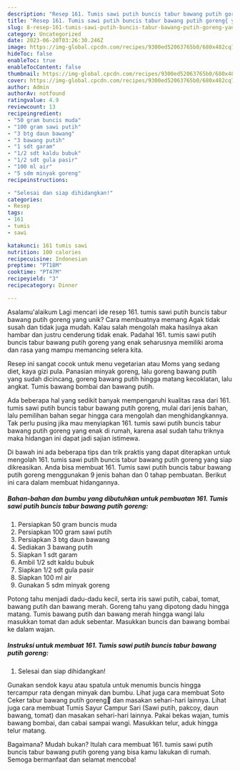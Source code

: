 ```yaml
---
description: "Resep 161. Tumis sawi putih buncis tabur bawang putih goreng{ yang Enak Banget"
title: "Resep 161. Tumis sawi putih buncis tabur bawang putih goreng{ yang Enak Banget"
slug: 8-resep-161-tumis-sawi-putih-buncis-tabur-bawang-putih-goreng-yang-enak-banget
category: Uncategorized
date: 2023-06-20T03:26:30.246Z
image: https://img-global.cpcdn.com/recipes/9300ed52063765b0/680x482cq70/161-tumis-sawi-putih-buncis-tabur-bawang-putih-goreng-foto-resep-utama.jpg
hideToc: false
enableToc: true
enableTocContent: false
thumbnail: https://img-global.cpcdn.com/recipes/9300ed52063765b0/680x482cq70/161-tumis-sawi-putih-buncis-tabur-bawang-putih-goreng-foto-resep-utama.jpg
cover: https://img-global.cpcdn.com/recipes/9300ed52063765b0/680x482cq70/161-tumis-sawi-putih-buncis-tabur-bawang-putih-goreng-foto-resep-utama.jpg
author: Admin
authorAv: notfound
ratingvalue: 4.9
reviewcount: 13
recipeingredient:
- "50 gram buncis muda"
- "100 gram sawi putih"
- "3 btg daun bawang"
- "3 bawang putih"
- "1 sdt garam"
- "1/2 sdt kaldu bubuk"
- "1/2 sdt gula pasir"
- "100 ml air"
- "5 sdm minyak goreng"
recipeinstructions:

- "Selesai dan siap dihidangkan!"
categories:
- Resep
tags:
- 161
- tumis
- sawi

katakunci: 161 tumis sawi 
nutrition: 100 calories
recipecuisine: Indonesian
preptime: "PT18M"
cooktime: "PT47M"
recipeyield: "3"
recipecategory: Dinner

---
```



Asalamu'alaikum Lagi mencari ide resep 161. tumis sawi putih buncis tabur bawang putih goreng yang unik? Cara membuatnya memang Agak tidak susah dan tidak juga mudah. Kalau salah mengolah maka hasilnya akan hambar dan justru cenderung tidak enak. Padahal 161. tumis sawi putih buncis tabur bawang putih goreng yang enak seharusnya memiliki aroma dan rasa yang mampu memancing selera kita.


Resep ini sangat cocok untuk menu vegetarian atau Moms yang sedang diet, kaya gizi pula. Panasian minyak goreng, lalu goreng bawang putih yang sudah dicincang, goreng bawang putih hingga matang kecoklatan, lalu angkat. Tumis bawang bombai dan bawang putih.

Ada beberapa hal yang sedikit banyak mempengaruhi kualitas rasa dari 161. tumis sawi putih buncis tabur bawang putih goreng, mulai dari jenis bahan, lalu pemilihan bahan segar hingga cara mengolah dan menghidangkannya. Tak perlu pusing jika mau menyiapkan 161. tumis sawi putih buncis tabur bawang putih goreng yang enak di rumah, karena asal sudah tahu triknya maka hidangan ini dapat jadi sajian istimewa.


Di bawah ini ada beberapa tips dan trik praktis yang dapat diterapkan untuk mengolah 161. tumis sawi putih buncis tabur bawang putih goreng yang siap dikreasikan. Anda bisa membuat 161. Tumis sawi putih buncis tabur bawang putih goreng menggunakan 9 jenis bahan dan 0 tahap pembuatan. Berikut ini cara dalam membuat hidangannya.

<!--inarticleads1-->

##### Bahan-bahan dan bumbu yang dibutuhkan untuk pembuatan 161. Tumis sawi putih buncis tabur bawang putih goreng:

1. Persiapkan 50 gram buncis muda
1. Persiapkan 100 gram sawi putih
1. Persiapkan 3 btg daun bawang
1. Sediakan 3 bawang putih
1. Siapkan 1 sdt garam
1. Ambil 1/2 sdt kaldu bubuk
1. Siapkan 1/2 sdt gula pasir
1. Siapkan 100 ml air
1. Gunakan 5 sdm minyak goreng


Potong tahu menjadi dadu-dadu kecil, serta iris sawi putih, cabai, tomat, bawang putih dan bawang merah. Goreng tahu yang dipotong dadu hingga matang. Tumis bawang putih dan bawang merah hingga wangi lalu masukkan tomat dan aduk sebentar. Masukkan buncis dan bawang bombai ke dalam wajan. 

<!--inarticleads2-->

##### Instruksi untuk membuat 161. Tumis sawi putih buncis tabur bawang putih goreng:


1. Selesai dan siap dihidangkan!

Gunakan sendok kayu atau spatula untuk menumis buncis hingga tercampur rata dengan minyak dan bumbu. Lihat juga cara membuat Soto Ceker tabur bawang putih goreng🐔 dan masakan sehari-hari lainnya. Lihat juga cara membuat Tumis Sayur Campur Sari (Sawi putih, pakcoy, daun bawang, tomat) dan masakan sehari-hari lainnya. Pakai bekas wajan, tumis bawang bombai, dan cabai sampai wangi. Masukkan telur, aduk hingga telur matang. 

Bagaimana? Mudah bukan? Itulah cara membuat 161. tumis sawi putih buncis tabur bawang putih goreng yang bisa kamu lakukan di rumah. Semoga bermanfaat dan selamat mencoba!
